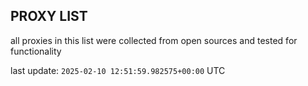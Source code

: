 ## PROXY LIST

all proxies in this list were collected from open sources and tested for functionality

last update: `2025-02-10 12:51:59.982575+00:00` UTC
